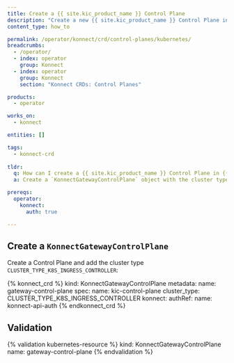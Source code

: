 ```yaml
---
title: Create a {{ site.kic_product_name }} Control Plane
description: "Create a new {{ site.kic_product_name }} Control Plane in {{ site.konnect_short_name }}"
content_type: how_to

permalink: /operator/konnect/crd/control-planes/kubernetes/
breadcrumbs:
  - /operator/
  - index: operator
    group: Konnect
  - index: operator
    group: Konnect
    section: "Konnect CRDs: Control Planes"

products:
  - operator

works_on:
  - konnect

entities: []

tags:
  - konnect-crd
 
tldr:
  q: How can I create a {{ site.kic_product_name }} Control Plane in {{ site.konnect_short_name }}?
  a: Create a `KonnectGatewayControlPlane` object with the cluster type `CLUSTER_TYPE_K8S_INGRESS_CONTROLLER`.

prereqs:
  operator:
    konnect:
      auth: true

---
```


## Create a `KonnectGatewayControlPlane`

Create a Control Plane and add the cluster type `CLUSTER_TYPE_K8S_INGRESS_CONTROLLER`:

<!-- vale off -->
{% konnect_crd %}
kind: KonnectGatewayControlPlane
metadata:
  name: gateway-control-plane
spec:
  name: kic-control-plane
  cluster_type: CLUSTER_TYPE_K8S_INGRESS_CONTROLLER
  konnect:
    authRef:
      name: konnect-api-auth
{% endkonnect_crd %}
<!-- vale on -->

## Validation

<!-- vale off -->
{% validation kubernetes-resource %}
kind: KonnectGatewayControlPlane
name: gateway-control-plane
{% endvalidation %}
<!-- vale on -->